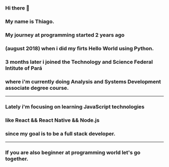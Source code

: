 ### Hi there 👋

<!--
**pgThiago/pgThiago** is a ✨ _special_ ✨ repository because its `README.md` (this file) appears on your GitHub profile.

Here are some ideas to get you started:

- 🔭 I’m currently working on ...
- 🌱 I’m currently learning ...
- 👯 I’m looking to collaborate on ...
- 🤔 I’m looking for help with ...
- 💬 Ask me about ...
- 📫 How to reach me: ...
- 😄 Pronouns: ...
- ⚡ Fun fact: ...
-->
### My name is Thiago.
### My journey at programming started 2 years ago 
### (august 2018) when i did my firts Hello World using Python.
### 3 months later i joined the Technology and Science Federal Intitute of Pará 
### where i'm currently doing Analysis and Systems Development associate degree course.
---
### Lately i'm focusing on learning JavaScript technologies 
### like React && React Native && Node.js 
### since my goal is to be a full stack developer. 
---
### If you are also beginner at programming world let's go together. 
